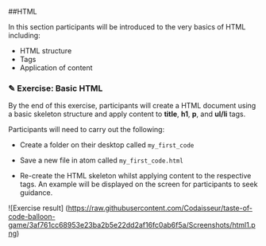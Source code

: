 ##HTML

In this section participants will be introduced to the very basics of HTML including:

* HTML structure
* Tags
* Application of content

### ✎ Exercise: Basic HTML

By the end of this exercise, participants will create a HTML document using a basic
skeleton structure and apply content to **title**, **h1**, **p**, and **ul/li** tags.

Participants will need to carry out the following:

* Create a folder on their desktop called `my_first_code`

* Save a new file in atom called `my_first_code.html`

* Re-create the HTML skeleton whilst applying content to the respective tags.
An example will be displayed on the screen for participants to seek guidance.

![Exercise result]
(https://raw.githubusercontent.com/Codaisseur/taste-of-code-balloon-game/3af761cc68953e23ba2b5e22dd2af16fc0ab6f5a/Screenshots/html1.png)
